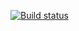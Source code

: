 [![Build status](https://ci.appveyor.com/api/projects/status/uylejx2gvyosqnk1?svg=true)](https://ci.appveyor.com/project/JulietteT/apic-wvo9d)

